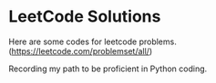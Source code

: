 # LeetCode Solutions

Here are some codes for leetcode problems. (https://leetcode.com/problemset/all/)

Recording my path to be proficient in Python coding.
